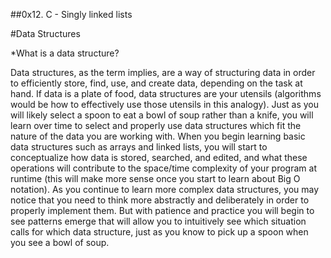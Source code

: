 
##0x12. C - Singly linked lists

#Data Structures
	
*What is a data structure?

Data structures, as the term implies, are a way of structuring data in order to efficiently store, find, use, and create data, depending on the task at hand. If data is a plate of food, data structures are your utensils (algorithms would be how to effectively use those utensils in this analogy). Just as you will likely select a spoon to eat a bowl of soup rather than a knife, you will learn over time to select and properly use data structures which fit the nature of the data you are working with. When you begin learning basic data structures such as arrays and linked lists, you will start to conceptualize how data is stored, searched, and edited, and what these operations will contribute to the space/time complexity of your program at runtime (this will make more sense once you start to learn about Big O notation). As you continue to learn more complex data structures, you may notice that you need to think more abstractly and deliberately in order to properly implement them. But with patience and practice you will begin to see patterns emerge that will allow you to intuitively see which situation calls for which data structure, just as you know to pick up a spoon when you see a bowl of soup.

